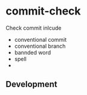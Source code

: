 # commit-check

Check commit inlcude

* conventional commit
* conventional branch
* bannded word
* spell
*

## Development
